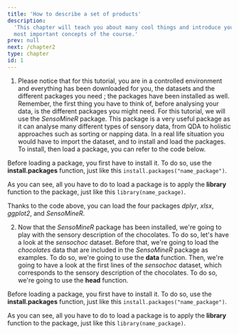 ```yaml
---
title: 'How to describe a set of products'
description:
  'This chapter will teach you about many cool things and introduce you to the
  most important concepts of the course.'
prev: null
next: /chapter2
type: chapter
id: 1
---
```


<exercise id="1" title="Introduction" type="slides">

<slides source="chapter1_01_introduction">
</slides>

</exercise>

<exercise id="2" title="Introducing the sensochoc dataset">

1. Please notice that for this tutorial, you are in a controlled environment and everything has been downloaded for you, the datasets and the different packages you need ; the packages have been installed as well. Remember, the first thing you have to think of, before analysing your data, is the different packages you might need. For this tutorial, we will use the _SensoMineR_ package. This package is a very useful package as it can analyse many different types of sensory data, from QDA to holistic approaches such as sorting or napping data. In a real life situation you would have to import the dataset, and to install and load the packages. To install, then load a package, you can refer to the code below.


<codeblock id="01_02">

Before loading a package, you first have to install it. To do so, use the **install.packages** function, just like this `install.packages("name_package")`.

As you can see, all you have to do to load a package is to apply the **library** function to the package, just like this `library(name_package)`.

</codeblock>

Thanks to the code above, you can load the four packages _dplyr_, _xlsx_, _ggplot2_, and _SensoMineR_.

2. Now that the _SensoMineR_ package has been installed, we're going to play with the sensory description of the chocolates. To do so, let's have a look at the _sensochoc_ dataset. Before that, we're going to load the _chocolates_ data that are included in the _SensoMineR_ package as examples. To do so, we're going to use the **data** function. Then, we're going to have a look at the first lines of the _sensochoc_ dataset, which corresponds to the sensory description of the chocolates. To do so, we're going to use the **head** function.

<codeblock id="02_02">

Before loading a package, you first have to install it. To do so, use the **install.packages** function, just like this `install.packages("name_package")`.

As you can see, all you have to do to load a package is to apply the **library** function to the package, just like this `library(name_package)`.

</codeblock>

</exercise>
